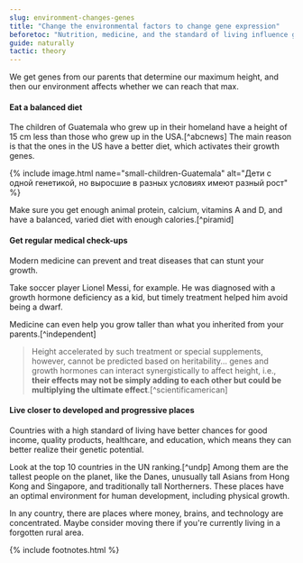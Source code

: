 ```yaml
---
slug: environment-changes-genes
title: "Change the environmental factors to change gene expression"
beforetoc: "Nutrition, medicine, and the standard of living influence gene activity." 
guide: naturally 
tactic: theory
---
```

We get genes from our parents that determine our maximum height, and then our environment affects whether we can reach that max.

#### Eat a balanced diet
The children of Guatemala who grew up in their homeland have a height of 15 cm less than those who grew up in the USA.[^abcnews] The main reason is that the ones in the US have a better diet, which activates their growth genes. 

{% include image.html name="small-children-Guatemala" alt="Дети с одной генетикой, но выросшие в разных условиях имеют разный рост" %}

Make sure you get enough animal protein, calcium, vitamins A and D, and have a balanced, varied diet with enough calories.[^piramid]

#### Get regular medical check-ups
Modern medicine can prevent and treat diseases that can stunt your growth. 

Take soccer player Lionel Messi, for example. He was diagnosed with a growth hormone deficiency as a kid, but timely treatment helped him avoid being a dwarf. 

Medicine can even help you grow taller than what you inherited from your parents.[^independent]

>Height accelerated by such treatment or special supplements, however, cannot be predicted based on heritability... genes and growth hormones can interact synergistically to affect height, i.e., **their effects may not be simply adding to each other but could be multiplying the ultimate effect**.[^scientificamerican]

#### Live closer to developed and progressive places
Countries with a high standard of living have better chances for good income, quality products, healthcare, and education, which means they can better realize their genetic potential. 

Look at the top 10 countries in the UN ranking.[^undp] Among them are the tallest people on the planet, like the Danes, unusually tall Asians from Hong Kong and Singapore, and traditionally tall Northerners. These places have an optimal environment for human development, including physical growth. 

In any country, there are places where money, brains, and technology are concentrated. Maybe consider moving there if you're currently living in a forgotten rural area.

{% include footnotes.html %}
